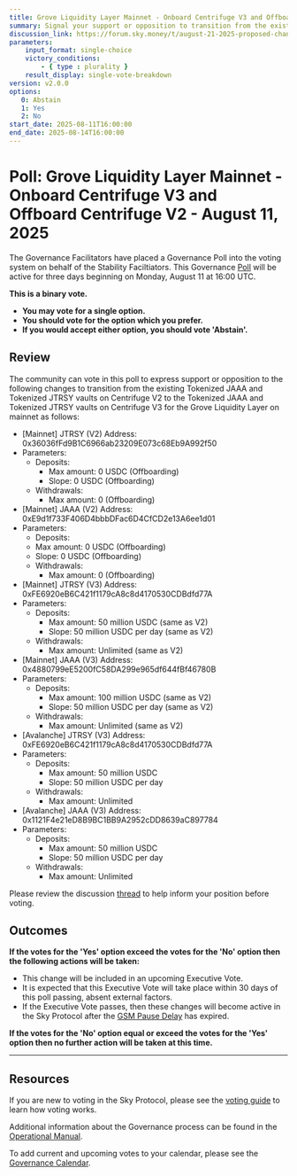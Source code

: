```yaml
---
title: Grove Liquidity Layer Mainnet - Onboard Centrifuge V3 and Offboard Centrifuge V2 - August 11, 2025
summary: Signal your support or opposition to transition from the existing Tokenized JAAA and Tokenized JTRSY vaults on Centrifuge V2 to the Tokenized JAAA and Tokenized JTRSY vaults on Centrifuge V3 for the Grove Liquidity Layer on mainnet.
discussion_link: https://forum.sky.money/t/august-21-2025-proposed-changes-to-grove-for-upcoming-spell/26993
parameters:
    input_format: single-choice
    victory_conditions:
        - { type : plurality }
    result_display: single-vote-breakdown
version: v2.0.0
options:
   0: Abstain
   1: Yes
   2: No
start_date: 2025-08-11T16:00:00
end_date: 2025-08-14T16:00:00
---
```


# Poll: Grove Liquidity Layer Mainnet - Onboard Centrifuge V3 and Offboard Centrifuge V2 - August 11, 2025

The Governance Facilitators have placed a Governance Poll into the voting system on behalf of the Stability Faciltiators. This Governance [Poll](https://sky-atlas.powerhouse.io/A.1.10.1_Operational_Weekly_Cycle/b189fa17-57a9-4d4e-9780-0ce4efd94211|0db30308) will be active for three days beginning on Monday, August 11 at 16:00 UTC.

**This is a binary vote.**

- **You may vote for a single option.**
- **You should vote for the option which you prefer.**
- **If you would accept either option, you should vote 'Abstain'.**

## Review

The community can vote in this poll to express support or opposition to the following changes to transition from the existing Tokenized JAAA and Tokenized JTRSY vaults on Centrifuge V2 to the Tokenized JAAA and Tokenized JTRSY vaults on Centrifuge V3 for the Grove Liquidity Layer on mainnet as follows:

- [Mainnet] JTRSY (V2) Address: 0x36036fFd9B1C6966ab23209E073c68Eb9A992f50
- Parameters:
  - Deposits:
    - Max amount: 0 USDC (Offboarding)
    - Slope: 0 USDC (Offboarding)
  - Withdrawals:
    - Max amount: 0 (Offboarding)
- [Mainnet] JAAA (V2) Address: 0xE9d1f733F406D4bbbDFac6D4CfCD2e13A6ee1d01
- Parameters:
  -  Deposits:
    - Max amount: 0 USDC (Offboarding)
    - Slope: 0 USDC (Offboarding)
  - Withdrawals:
    - Max amount: 0 (Offboarding)
- [Mainnet] JTRSY (V3) Address: 0xFE6920eB6C421f1179cA8c8d4170530CDBdfd77A
- Parameters:
  - Deposits:
    - Max amount: 50 million USDC (same as V2)
    - Slope: 50 million USDC per day (same as V2)
  - Withdrawals:
    - Max amount: Unlimited (same as V2)
- [Mainnet] JAAA (V3) Address: 0x4880799eE5200fC58DA299e965df644fBf46780B
- Parameters:
  - Deposits:
    - Max amount: 100 million USDC (same as V2)
    - Slope: 50 million USDC per day (same as V2)
  - Withdrawals:
    - Max amount: Unlimited (same as V2)
- [Avalanche] JTRSY (V3) Address: 0xFE6920eB6C421f1179cA8c8d4170530CDBdfd77A
- Parameters:
  - Deposits:
    - Max amount: 50 million USDC
    - Slope: 50 million USDC per day
  - Withdrawals:
    - Max amount: Unlimited
- [Avalanche] JAAA (V3) Address: 0x1121F4e21eD8B9BC1BB9A2952cDD8639aC897784
- Parameters:
  - Deposits:
    - Max amount: 50 million USDC
    - Slope: 50 million USDC per day
  - Withdrawals:
    - Max amount: Unlimited
    
Please review the discussion [thread](https://forum.sky.money/t/august-21-2025-proposed-changes-to-grove-for-upcoming-spell/26993) to help inform your position before voting.

## Outcomes

**If the votes for the 'Yes' option exceed the votes for the 'No' option then the following actions will be taken:**

- This change will be included in an upcoming Executive Vote.
- It is expected that this Executive Vote will take place within 30 days of this poll passing, absent external factors.
- If the Executive Vote passes, then these changes will become active in the Sky Protocol after the [GSM Pause Delay](https://sky-atlas.powerhouse.io/A.1.9.2.1_Pause_Delay/a98b8227-95f6-4711-9d8d-f52cbc6ad2d0|0db30758e055) has expired.

**If the votes for the 'No' option equal or exceed the votes for the 'Yes' option then no further action will be taken at this time.**

---

## Resources

If you are new to voting in the Sky Protocol, please see the [voting guide](https://manual.makerdao.com/governance/voting-in-makerdao/on-chain-governance) to learn how voting works.

Additional information about the Governance process can be found in the [Operational Manual](https://manual.makerdao.com).

To add current and upcoming votes to your calendar, please see the [Governance Calendar](https://manual.makerdao.com/makerdao/calendars/governance-calendar).
